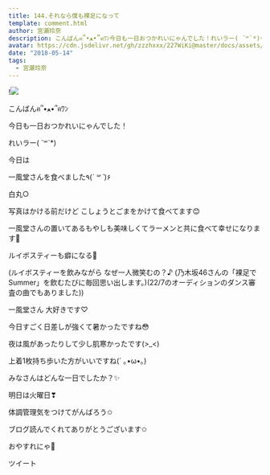 ```yaml
---
title: 144.それなら僕も裸足になって
template: comment.html
author: 宮瀬玲奈
description: こんばんฅ՞•ﻌ•՞ฅﾜﾝ今日も一日おつかれいにゃんでした！れいラー( ´꒳`*)今日は一風堂さんを食べました٩(*´ ꒳ `*)۶白丸○写真はかける...
avatar: https://cdn.jsdelivr.net/gh/zzzhxxx/227WiKi@master/docs/assets/photo/avatar/reina.jpg
date: "2018-05-14"
tags:
  - 宮瀬玲奈
---
```


!![](https://cdn.jsdelivr.net/gh/227WiKi/227WiKi-image@master/blog-image/reina-2018-05-14_1.jpg)




こんばんฅ՞•ﻌ•՞ฅﾜﾝ




今日も一日おつかれいにゃんでした！








れいラー( ´꒳`*)










今日は

一風堂さんを食べました٩(*´ ꒳ `*)۶



白丸○



写真はかける前だけど
こしょうとごまをかけて食べてます😊





一風堂さんの置いてあるもやしも美味しくてラーメンと共に食べて幸せになります💓



ルイボスティーも癖になる💓



(ルイボスティーを飲みながら
なぜ一人微笑むの？♪
(乃木坂46さんの「裸足でSummer」を飲むたびに毎回思い出します。)(22/7のオーディションのダンス審査の曲でもありました))





一風堂さん
大好きです♡











今日すごく日差しが強くて暑かったですね😳


夜は風があったりして少し肌寒かったです(>_<)


上着1枚持ち歩いた方がいいですね(´ ｡•ω•｡)







みなさんはどんな一日でしたか？✨







明日は火曜日❣


体調管理気をつけてがんばろう✩





ブログ読んでくれてありがとうございます✩



おやすれにゃ💓


ツイート



